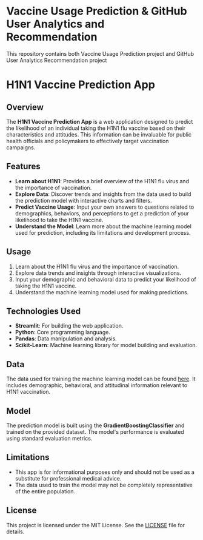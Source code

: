 # Vaccine Usage Prediction & GitHub User Analytics and Recommendation
This repository contains both Vaccine Usage Prediction project and GitHub User Analytics Recommendation project

# H1N1 Vaccine Prediction App

## Overview

The **H1N1 Vaccine Prediction App** is a web application designed to predict the likelihood of an individual taking the H1N1 flu vaccine based on their characteristics and attitudes. This information can be invaluable for public health officials and policymakers to effectively target vaccination campaigns.

## Features

- **Learn about H1N1**: Provides a brief overview of the H1N1 flu virus and the importance of vaccination.
- **Explore Data**: Discover trends and insights from the data used to build the prediction model with interactive charts and filters.
- **Predict Vaccine Usage**: Input your own answers to questions related to demographics, behaviors, and perceptions to get a prediction of your likelihood to take the H1N1 vaccine.
- **Understand the Model**: Learn more about the machine learning model used for prediction, including its limitations and development process.


## Usage

1. Learn about the H1N1 flu virus and the importance of vaccination.
2. Explore data trends and insights through interactive visualizations.
3. Input your demographic and behavioral data to predict your likelihood of taking the H1N1 vaccine.
4. Understand the machine learning model used for making predictions.

## Technologies Used

- **Streamlit**: For building the web application.
- **Python**: Core programming language.
- **Pandas**: Data manipulation and analysis.
- **Scikit-Learn**: Machine learning library for model building and evaluation.

## Data

The data used for training the machine learning model can be found [here](https://raw.githubusercontent.com/nethajinirmal13/Training-datasets/main/Vaccine.csv). It includes demographic, behavioral, and attitudinal information relevant to H1N1 vaccination.

## Model

The prediction model is built using the **GradientBoostingClassifier** and trained on the provided dataset. The model's performance is evaluated using standard evaluation metrics.

## Limitations

- This app is for informational purposes only and should not be used as a substitute for professional medical advice.
- The data used to train the model may not be completely representative of the entire population.

## License

This project is licensed under the MIT License. See the [LICENSE](LICENSE) file for details.
